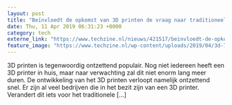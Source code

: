 ```yaml
---
layout: post
title: "Beïnvloedt de opkomst van 3D printen de vraag naar traditioneel printen?"
date: Thu, 11 Apr 2019 06:31:23 +0000
category: tech
externe_link: "https://www.techzine.nl/nieuws/421517/beinvloedt-de-opkomst-van-3d-printen-de-vraag-naar-traditioneel-printen.html"
feature_image: "https://www.techzine.nl/wp-content/uploads/2019/04/3d-791205_1920.jpg"
---
```


3D printen is tegenwoordig ontzettend populair. Nog niet iedereen heeft een 3D printer in huis, maar naar verwachting zal dit niet enorm lang meer duren. De ontwikkeling van het 3D printen verloopt namelijk ontzettend snel. Er zijn al veel bedrijven die in het bezit zijn van een 3D printer. Verandert dit iets voor het traditionele [&#8230;]

